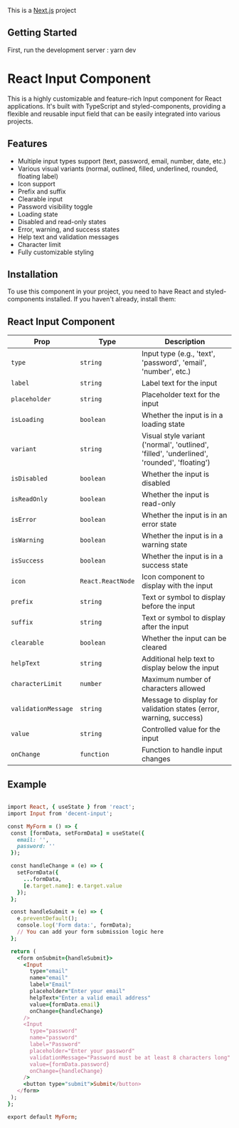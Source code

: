 This is a [Next.js](https://nextjs.org/) project

## Getting Started

First, run the development server :
yarn dev

# React Input Component

This is a highly customizable and feature-rich Input component for React applications. It's built with TypeScript and styled-components, providing a flexible and reusable input field that can be easily integrated into various projects.

## Features

- Multiple input types support (text, password, email, number, date, etc.)
- Various visual variants (normal, outlined, filled, underlined, rounded, floating label)
- Icon support
- Prefix and suffix
- Clearable input
- Password visibility toggle
- Loading state
- Disabled and read-only states
- Error, warning, and success states
- Help text and validation messages
- Character limit
- Fully customizable styling

## Installation

To use this component in your project, you need to have React and styled-components installed. If you haven't already, install them:


## React Input Component

| Prop                | Type                | Description                                            |
|---------------------|---------------------|--------------------------------------------------------|
| `type`              | `string`            | Input type (e.g., 'text', 'password', 'email', 'number', etc.) |
| `label`             | `string`            | Label text for the input                               |
| `placeholder`       | `string`            | Placeholder text for the input                         |
| `isLoading`         | `boolean`           | Whether the input is in a loading state                |
| `variant`           | `string`            | Visual style variant ('normal', 'outlined', 'filled', 'underlined', 'rounded', 'floating') |
| `isDisabled`        | `boolean`           | Whether the input is disabled                          |
| `isReadOnly`        | `boolean`           | Whether the input is read-only                         |
| `isError`           | `boolean`           | Whether the input is in an error state                 |
| `isWarning`         | `boolean`           | Whether the input is in a warning state                |
| `isSuccess`         | `boolean`           | Whether the input is in a success state                |
| `icon`              | `React.ReactNode`   | Icon component to display with the input               |
| `prefix`            | `string`            | Text or symbol to display before the input             |
| `suffix`            | `string`            | Text or symbol to display after the input              |
| `clearable`         | `boolean`           | Whether the input can be cleared                       |
| `helpText`          | `string`            | Additional help text to display below the input        |
| `characterLimit`    | `number`            | Maximum number of characters allowed                   |
| `validationMessage` | `string`            | Message to display for validation states (error, warning, success) |
| `value`             | `string`            | Controlled value for the input                         |
| `onChange`          | `function`          | Function to handle input changes                       |



 ## Example
 ```ruby

import React, { useState } from 'react';
import Input from 'decent-input';

const MyForm = () => {
  const [formData, setFormData] = useState({
    email: '',
    password: ''
  });

  const handleChange = (e) => {
    setFormData({
      ...formData,
      [e.target.name]: e.target.value
    });
  };

  const handleSubmit = (e) => {
    e.preventDefault();
    console.log('Form data:', formData);
    // You can add your form submission logic here
  };

  return (
    <form onSubmit={handleSubmit}>
      <Input
        type="email"
        name="email"
        label="Email"
        placeholder="Enter your email"
        helpText="Enter a valid email address"
        value={formData.email}
        onChange={handleChange}
      />
      <Input
        type="password"
        name="password"
        label="Password"
        placeholder="Enter your password"
        validationMessage="Password must be at least 8 characters long"
        value={formData.password}
        onChange={handleChange}
      />
      <button type="submit">Submit</button>
    </form>
  );
};

export default MyForm;
```

